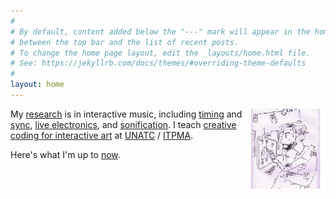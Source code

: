 ```yaml
---
#
# By default, content added below the "---" mark will appear in the home page
# between the top bar and the list of recent posts.
# To change the home page layout, edit the _layouts/home.html file.
# See: https://jekyllrb.com/docs/themes/#overriding-theme-defaults
#
layout: home
---
```


<img src="images/me.png" alt="me by Matei Branea" style="width: 128px; float:right">

My [research](https://cv.archives-ouvertes.fr/grigore-burloiu) is in interactive music, including [timing](https://github.com/RVirmoors/rolypoly) and [sync](https://github.com/RVirmoors/RVdtw-), [live electronics](https://github.com/RVirmoors/fred-arditti), and [sonification](https://hal.archives-ouvertes.fr/hal-03015480/document).
I teach [creative coding for interactive art](/ccia) at [UNATC](//cinetic.arts.ro/en/echipa/grigore-burloiu/) / [ITPMA](//cinetic.arts.ro/en/itpma/). 

Here's what I'm up to [now](/now).

<br/>

